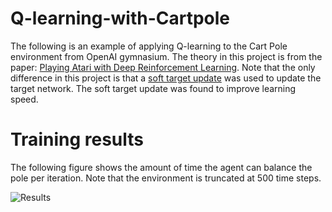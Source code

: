 # Q-learning-with-Cartpole

The following is an example of applying Q-learning to the Cart Pole environment from OpenAI gymnasium. The theory in this project is from the paper: [Playing Atari with Deep Reinforcement Learning](https://arxiv.org/pdf/1312.5602.pdf). Note that the only difference in this project is that a [soft target update](https://arxiv.org/pdf/1509.02971.pdf?source=post_page---------------------------) was used to update the target network. The soft target update was found to improve learning speed. 

# Training results

The following figure shows the amount of time the agent can balance the pole per iteration. Note that the environment is truncated at 500 time steps.  

![Results](https://github.com/MattZackey/Q-learning-with-Cartpole/blob/main/Training%20results.png?raw=true)

